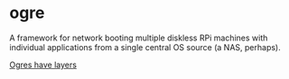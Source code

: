 # ogre
A framework for network booting multiple diskless RPi machines with individual applications from a single central OS source (a NAS, perhaps).

[Ogres have layers](https://www.youtube.com/watch?v=aJQmVZSAqlc)
